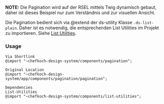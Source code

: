 __NOTE:__ Die Pagination wird auf der RSEL mittels Twig dynamisch gebaut, daher ist dieses Beispiel nur zum Verständnis und zur visuellen Ansicht.

Die Pagination bedient sich via @extend der ds-utility Klasse `.ds-list-plain`. Daher ist es notwendig, die entsprechenden List Utilities im Projekt zu importieren. Siehe [List Utilities](#group-utilities-component-list-utilities).

### Usage 
    
    Via Shortlink
    @import "~chefkoch-design-system/components/pagination";
    
    Original Location
    @import "~chefkoch-design-system/app/components/pagination/pagination";
    
    Dependencies
    List-Utilities
    @import "~chefkoch-design-system/components/list-utilities";


